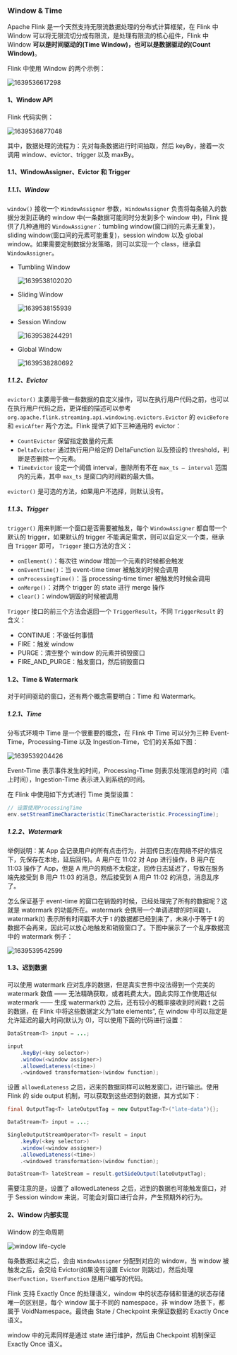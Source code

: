 ### Window & Time

Apache Flink 是一个天然支持无限流数据处理的分布式计算框架，在 Flink 中 Window 可以将无限流切分成有限流，是处理有限流的核心组件，Flink 中 Window **可以是时间驱动的(Time Window)，也可以是数据驱动的(Count Window)**。

Flink 中使用 Window 的两个示例：

![1639536617298](/assets/1639536617298.png)

#### 1、Window API

Flink 代码实例：

![1639536877048](/assets/1639536877048.png)

其中，数据处理的流程为：先对每条数据进行时间抽取，然后 keyBy，接着一次调用 window、evictor、trigger 以及 maxBy。

#### 1.1、WindowAssigner、Evictor 和 Trigger

##### 1.1.1、Window

`window()` 接收一个 `WindowAssigner` 参数，`WindowAssigner` 负责将每条输入的数据分发到正确的 window 中(一条数据可能同时分发到多个 window 中)，Flink 提供了几种通用的 `WindowAssigner`：tumbling window(窗口间的元素无重复)，sliding window(窗口间的元素可能重复)，session window 以及 global window。如果需要定制数据分发策略，则可以实现一个 class，继承自 `WindowAssigner`。

- Tumbling Window

  ![1639538102020](/assets/1639538102020.png)

- Sliding Window

  ![1639538155939](/assets/1639538155939.png)

- Session Window

  ![1639538244291](/assets/1639538244291.png)

- Global Window

  ![1639538280692](/assets/1639538280692.png)

##### 1.1.2、Evictor

`evictor()` 主要用于做一些数据的自定义操作，可以在执行用户代码之前，也可以在执行用户代码之后，更详细的描述可以参考 `org.apache.flink.streaming.api.windowing.evictors.Evictor` 的 `evicBefore` 和 `evicAfter` 两个方法。Flink 提供了如下三种通用的 evictor：

- `CountEvictor` 保留指定数量的元素
- `DeltaEvictor` 通过执行用户给定的 DeltaFunction 以及预设的 threshold，判断是否删除一个元素。
- `TimeEvictor` 设定一个阈值 interval，删除所有不在 `max_ts – interval` 范围内的元素，其中 `max_ts` 是窗口内时间戳的最大值。

`evictor()` 是可选的方法，如果用户不选择，则默认没有。

##### 1.1.3、Trigger

`trigger()` 用来判断一个窗口是否需要被触发，每个 `WindowAssigner` 都自带一个默认的 trigger，如果默认的 trigger 不能满足需求，则可以自定义一个类，继承自 `Trigger` 即可， `Trigger` 接口方法的含义：

- `onElement()`：每次往 window 增加一个元素的时候都会触发
- `onEventTime()`：当 event-time timer 被触发的时候会调用
- `onProcessingTime()`：当 processing-time timer 被触发的时候会调用
- `onMerge()`：对两个 trigger 的 state 进行 merge 操作
- `clear()`：window销毁的时候被调用

`Trigger` 接口的前三个方法会返回一个 `TriggerResult`，不同 `TriggerResult` 的含义：

- CONTINUE：不做任何事情
- FIRE：触发 window
- PURGE：清空整个 window 的元素并销毁窗口
- FIRE_AND_PURGE：触发窗口，然后销毁窗口

#### 1.2、Time & Watermark

对于时间驱动的窗口，还有两个概念需要明白：Time 和 Watermark。

##### 1.2.1、Time

分布式环境中 Time 是一个很重要的概念，在 Flink 中 Time 可以分为三种 Event-Time，Processing-Time 以及 Ingestion-Time，它们的关系如下图：

![1639539204426](/assets/1639539204426.png)

Event-Time 表示事件发生的时间，Processing-Time 则表示处理消息的时间（墙上时间），Ingestion-Time 表示进入到系统的时间。

在 Flink 中使用如下方式进行 Time 类型设置：

```java
// 设置使用ProcessingTime
env.setStreamTimeCharacteristic(TimeCharacteristic.ProcessingTime);
```

##### 1.2.2、Watermark

举例说明：某 App 会记录用户的所有点击行为，并回传日志(在网络不好的情况下，先保存在本地，延后回传)。A 用户在 11:02 对 App 进行操作，B 用户在 11:03 操作了 App，但是 A 用户的网络不太稳定，回传日志延迟了，导致在服务端先接受到 B 用户 11:03 的消息，然后接受到 A 用户 11:02 的消息，消息乱序了。

怎么保证基于 event-time 的窗口在销毁的时候，已经处理完了所有的数据呢？这就是 watermark 的功能所在。watermark 会携带一个单调递增的时间戳 t，watermark(t) 表示所有时间戳不大于 t 的数据都已经到来了，未来小于等于 t 的数据不会再来，因此可以放心地触发和销毁窗口了。下图中展示了一个乱序数据流中的 watermark 例子：

![1639539542599](/assets/1639539542599.png)

#### 1.3、迟到数据

可以使用 watermark 应对乱序的数据，但是真实世界中没法得到一个完美的 watermark 数值 —— 无法精确获取，或者耗费太大。因此实际工作使用近似 watermark —— 生成 watermark(t) 之后，还有较小的概率接收到时间戳 t 之前的数据，在 Flink 中将这些数据定义为“late elements”, 在 window 中可以指定是允许延迟的最大时间(默认为 0)，可以使用下面的代码进行设置：

```java
DataStream<T> input = ...;

input
	.keyBy(<key selector>)
	.window(<window assigner>)
	.allowedLateness(<time>)
	.<windowed transformation>(window function);
```

设置 `allowedLateness` 之后，迟来的数据同样可以触发窗口，进行输出。使用Flink 的 side output 机制，可以获取到这些迟到的数据，其方式如下：

```java
final OutputTag<T> lateOutputTag = new OutputTag<T>("late-data"){};

DataStream<T> input = ...;

SingleOutputStreamOperator<T> result = input
	.keyBy(<key selector>)
	.window(<window assigner>)
	.allowedLateness(<time>)
	.<windowed transformation>(window function);

DataStream<T> lateStream = result.getSideOutput(lateOutputTag);
```

需要注意的是，设置了 allowedLateness 之后，迟到的数据也可能触发窗口，对于  Session window 来说，可能会对窗口进行合并，产生预期外的行为。

#### 2、Window 内部实现

Window 的生命周期

![window life-cycle](/assets/1639545517388.png)

每条数据过来之后，会由 `WindowAssigner` 分配到对应的 window，当 window 被触发之后，会交给 Evictor(如果没有设置 Evictor 则跳过)，然后处理 `UserFunction`，`UserFunction` 是用户编写的代码。

Flink 支持 Exactly Once 的处理语义，window 中的状态存储和普通的状态存储唯一的区别是，每个 window 属于不同的 namespace，非 window 场景下，都属于 VoidNamespace。最终由 State / Checkpoint 来保证数据的 Exactly Once 语义。

window 中的元素同样是通过 state 进行维护，然后由 Checkpoint 机制保证 Exactly Once 语义。